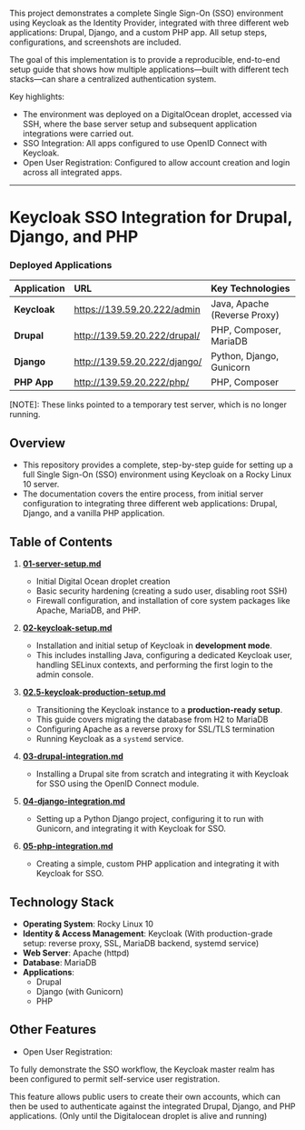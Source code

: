 This project demonstrates a complete Single Sign-On (SSO) environment using Keycloak as the Identity Provider, integrated with three different web applications: Drupal, Django, and a custom PHP app. All setup steps, configurations, and screenshots are included.  

The goal of this implementation is to provide a reproducible, end-to-end setup guide that shows how multiple applications—built with different tech stacks—can share a centralized authentication system.  

Key highlights:
* The environment was deployed on a DigitalOcean droplet, accessed via SSH, where the base server setup and subsequent application integrations were carried out.  
* SSO Integration: All apps configured to use OpenID Connect with Keycloak.  
* Open User Registration: Configured to allow account creation and login across all integrated apps.    

-----

# Keycloak SSO Integration for Drupal, Django, and PHP

### Deployed Applications 

| Application | URL | Key Technologies |
| :--- | :--- | :--- |
| **Keycloak** | https://139.59.20.222/admin | Java, Apache (Reverse Proxy) |
| **Drupal** | http://139.59.20.222/drupal/ | PHP, Composer, MariaDB |
| **Django** | http://139.59.20.222/django/ | Python, Django, Gunicorn |
| **PHP App** | http://139.59.20.222/php/ | PHP, Composer |

[NOTE]: These links pointed to a temporary test server, which is no longer running. 

## Overview

* This repository provides a complete, step-by-step guide for setting up a full Single Sign-On (SSO) environment using Keycloak on a Rocky Linux 10 server.  
* The documentation covers the entire process, from initial server configuration to integrating three different web applications: Drupal, Django, and a vanilla PHP application.

## Table of Contents

1.  **[01-server-setup.md](https://github.com/Aaryan-khairnar/my-internship-tasks-FOSSEE/blob/main/01-server-setup.md)**

      * Initial Digital Ocean droplet creation
      * Basic security hardening (creating a sudo user, disabling root SSH)
      * Firewall configuration, and installation of core system packages like Apache, MariaDB, and PHP.

2.  **[02-keycloak-setup.md](https://github.com/Aaryan-khairnar/my-internship-tasks-FOSSEE/blob/main/02-keycloak-setup.md)**

      * Installation and initial setup of Keycloak in **development mode**. 
      * This includes installing Java, configuring a dedicated Keycloak user, handling SELinux contexts, and performing the first login to the admin console.

3.  **[02.5-keycloak-production-setup.md](https://github.com/Aaryan-khairnar/my-internship-tasks-FOSSEE/blob/main/02.5-keycloak-production-setup.md)**

      * Transitioning the Keycloak instance to a **production-ready setup**. 
      * This guide covers migrating the database from H2 to MariaDB
      * Configuring Apache as a reverse proxy for SSL/TLS termination
      * Running Keycloak as a `systemd` service.

4.  **[03-drupal-integration.md](https://github.com/Aaryan-khairnar/my-internship-tasks-FOSSEE/blob/main/03-drupal-integration.md)**

      * Installing a Drupal site from scratch and integrating it with Keycloak for SSO using the OpenID Connect module.

5.  **[04-django-integration.md](https://github.com/Aaryan-khairnar/my-internship-tasks-FOSSEE/blob/main/04-django-integration.md)**

      * Setting up a Python Django project, configuring it to run with Gunicorn, and integrating it with Keycloak for SSO.

6.  **[05-php-integration.md](https://github.com/Aaryan-khairnar/my-internship-tasks-FOSSEE/blob/main/05-php-integration.md)**

      * Creating a simple, custom PHP application and integrating it with Keycloak for SSO.

## Technology Stack

  * **Operating System**: Rocky Linux 10
  * **Identity & Access Management**: Keycloak (With production-grade setup: reverse proxy, SSL, MariaDB backend, systemd service)
  * **Web Server**: Apache (httpd)
  * **Database**: MariaDB
  * **Applications**:
      * Drupal
      * Django (with Gunicorn)
      * PHP  

## Other Features 

* Open User Registration: 

To fully demonstrate the SSO workflow, the Keycloak master realm has been configured to permit self-service user registration. 

This feature allows public users to create their own accounts, which can then be used to authenticate against the integrated Drupal, Django, and PHP applications. (Only until the Digitalocean droplet is alive and running)
